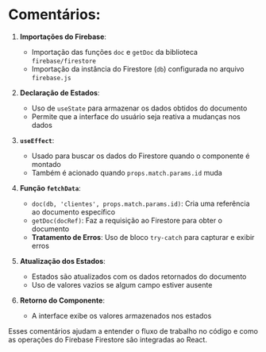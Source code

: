 # Comentários:

1. **Importações do Firebase**:
   - Importação das funções `doc` e `getDoc` da biblioteca `firebase/firestore`
   - Importação da instância do Firestore (`db`) configurada no arquivo `firebase.js`

2. **Declaração de Estados**:
   - Uso de `useState` para armazenar os dados obtidos do documento
   - Permite que a interface do usuário seja reativa a mudanças nos dados

3. **`useEffect`**:
   - Usado para buscar os dados do Firestore quando o componente é montado
   - Também é acionado quando `props.match.params.id` muda

4. **Função `fetchData`**:
   - `doc(db, 'clientes', props.match.params.id)`: Cria uma referência ao documento específico
   - `getDoc(docRef)`: Faz a requisição ao Firestore para obter o documento
   - **Tratamento de Erros**: Uso de bloco `try-catch` para capturar e exibir erros

5. **Atualização dos Estados**:
   - Estados são atualizados com os dados retornados do documento
   - Uso de valores vazios se algum campo estiver ausente

6. **Retorno do Componente**:
   - A interface exibe os valores armazenados nos estados

Esses comentários ajudam a entender o fluxo de trabalho no código e como as operações do Firebase Firestore são integradas ao React.